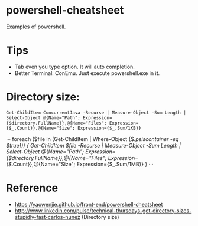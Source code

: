 # powershell-cheatsheet
Examples of powershell.

# Tips
* Tab even you type option. It will auto completion.
* Better Terminal: ConEmu. Just execute powershell.exe in it.

# Directory size:
```
Get-ChildItem ConcurrentJava -Recurse | Measure-Object -Sum Length | Select-Object @{Name="Path"; Expression={$directory.FullName}},@{Name="Files"; Expression={$_.Count}},@{Name="Size"; Expression={$_.Sum/1KB}}
```
···
foreach ($file in (Get-ChildItem | Where-Object {$_.psiscontainer -eq $true})) { 
Get-ChildItem $file -Recurse | Measure-Object -Sum Length | Select-Object @{Name="Path"; Expression={$directory.FullName}},@{Name="Files"; Expression={$_.Count}},@{Name="Size"; Expression={$_.Sum/1MB}}
}
···

# Reference
* https://yaowenjie.github.io/front-end/powershell-cheatsheet
* http://www.linkedin.com/pulse/technical-thursdays-get-directory-sizes-stupidly-fast-carlos-nunez (Directory size)
